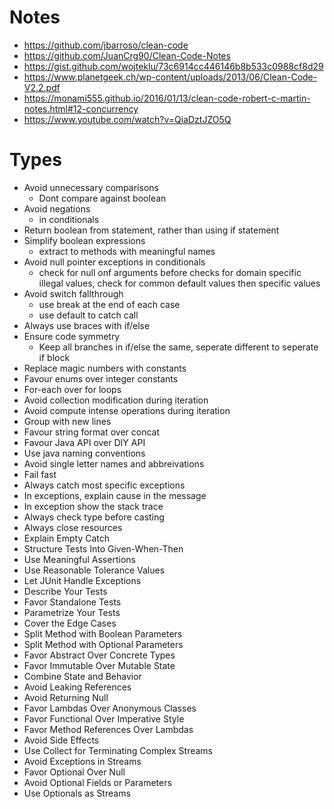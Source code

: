 # Notes

- https://github.com/jbarroso/clean-code
- https://github.com/JuanCrg90/Clean-Code-Notes
- https://gist.github.com/wojteklu/73c6914cc446146b8b533c0988cf8d29
- https://www.planetgeek.ch/wp-content/uploads/2013/06/Clean-Code-V2.2.pdf
- https://monami555.github.io/2016/01/13/clean-code-robert-c-martin-notes.html#12-concurrency
- https://www.youtube.com/watch?v=QiaDztJZO5Q

# Types

- Avoid unnecessary comparisons
  - Dont compare against boolean
- Avoid negations
  - in conditionals
- Return boolean from statement, rather than using if statement
- Simplify boolean expressions
  - extract to methods with meaningful names
- Avoid null pointer exceptions in conditionals
  - check for null onf arguments before checks for domain specific illegal values, check for common default values then specific values
- Avoid switch fallthrough
  - use break at the end of each case
  - use default to catch call
- Always use braces with if/else
- Ensure code symmetry
  - Keep all branches in if/else the same, seperate different to seperate if block
- Replace magic numbers with constants
- Favour enums over integer constants
- For-each over for loops
- Avoid collection modification during iteration
- Avoid compute intense operations during iteration
- Group with new lines
- Favour string format over concat
- Favour Java API over DIY API
- Use java naming conventions
- Avoid single letter names and abbreivations
- Fail fast
- Always catch most specific exceptions
- In exceptions, explain cause in the message
- In exception show the stack trace
- Always check type before casting
- Always close resources
- Explain Empty Catch
- Structure Tests Into Given-When-Then
- Use Meaningful Assertions
- Use Reasonable Tolerance Values
- Let JUnit Handle Exceptions
- Describe Your Tests
- Favor Standalone Tests
- Parametrize Your Tests
- Cover the Edge Cases
- Split Method with Boolean Parameters
- Split Method with Optional Parameters
- Favor Abstract Over Concrete Types
- Favor Immutable Over Mutable State
- Combine State and Behavior
- Avoid Leaking References
- Avoid Returning Null
- Favor Lambdas Over Anonymous Classes
- Favor Functional Over Imperative Style
- Favor Method References Over Lambdas
- Avoid Side Effects
- Use Collect for Terminating Complex Streams
- Avoid Exceptions in Streams
- Favor Optional Over Null
- Avoid Optional Fields or Parameters
- Use Optionals as Streams
